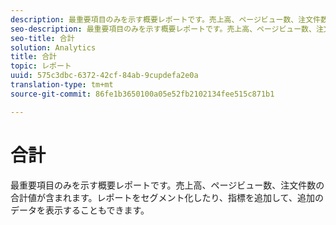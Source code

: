 ```yaml
---
description: 最重要項目のみを示す概要レポートです。売上高、ページビュー数、注文件数の合計値が含まれます。レポートをセグメント化したり、指標を追加して、追加のデータを表示することもできます。
seo-description: 最重要項目のみを示す概要レポートです。売上高、ページビュー数、注文件数の合計値が含まれます。レポートをセグメント化したり、指標を追加して、追加のデータを表示することもできます。
seo-title: 合計
solution: Analytics
title: 合計
topic: レポート
uuid: 575c3dbc-6372-42cf-84ab-9cupdefa2e0a
translation-type: tm+mt
source-git-commit: 86fe1b3650100a05e52fb2102134fee515c871b1

---
```



# 合計

最重要項目のみを示す概要レポートです。売上高、ページビュー数、注文件数の合計値が含まれます。レポートをセグメント化したり、指標を追加して、追加のデータを表示することもできます。

